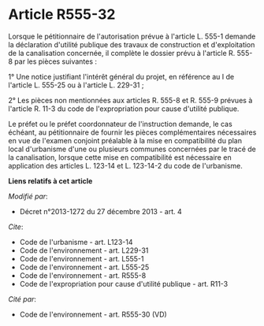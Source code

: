 # Article R555-32

Lorsque le pétitionnaire de l'autorisation prévue à l'article L. 555-1 demande la déclaration d'utilité publique des travaux
de construction et d'exploitation de la canalisation concernée, il complète le dossier prévu à l'article R. 555-8 par les
pièces suivantes : 

1° Une notice justifiant l'intérêt général du projet, en référence au I de l'article L. 555-25 ou à l'article L. 229-31 ; 

2° Les pièces non mentionnées aux articles R. 555-8 et R. 555-9 prévues à l'article R. 11-3 du code de l'expropriation pour
cause d'utilité publique. 

Le préfet ou le préfet coordonnateur de l'instruction demande, le cas échéant, au pétitionnaire de fournir les pièces
complémentaires nécessaires en vue de l'examen conjoint préalable à la mise en compatibilité du plan local d'urbanisme d'une
ou plusieurs communes concernées par le tracé de la canalisation, lorsque cette mise en compatibilité est nécessaire en
application des articles L. 123-14 et L. 123-14-2 du code de l'urbanisme.

**Liens relatifs à cet article**

_Modifié par_:

  - Décret n°2013-1272 du 27 décembre 2013 - art. 4

_Cite_:

  - Code de l'urbanisme - art. L123-14
  - Code de l'environnement - art. L229-31
  - Code de l'environnement - art. L555-1
  - Code de l'environnement - art. L555-25
  - Code de l'environnement - art. R555-8
  - Code de l'expropriation pour cause d'utilité publique - art. R11-3

_Cité par_:

  - Code de l'environnement - art. R555-30 (VD)
